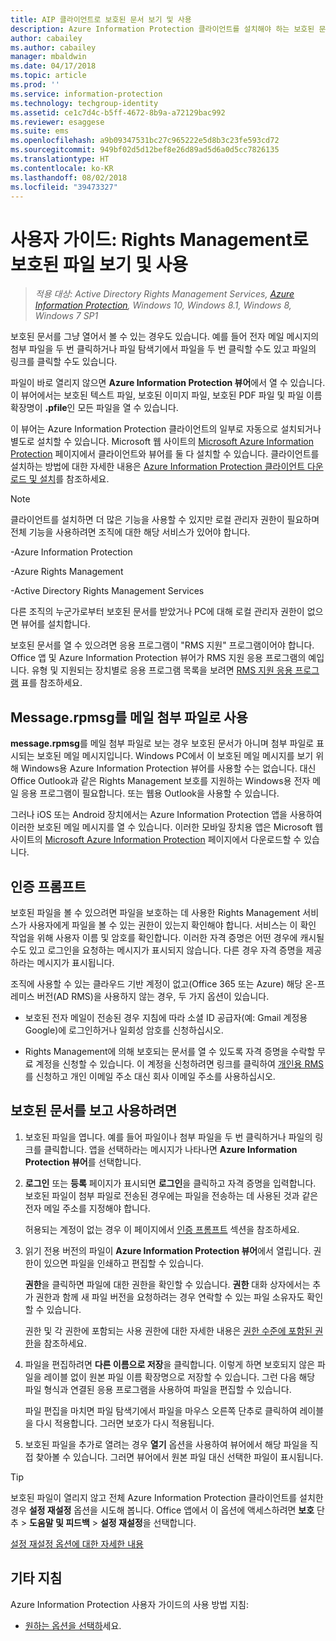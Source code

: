 ```yaml
---
title: AIP 클라이언트로 보호된 문서 보기 및 사용
description: Azure Information Protection 클라이언트를 설치해야 하는 보호된 문서를 보고 사용하기 위한 지침을 제공합니다.
author: cabailey
ms.author: cabailey
manager: mbaldwin
ms.date: 04/17/2018
ms.topic: article
ms.prod: ''
ms.service: information-protection
ms.technology: techgroup-identity
ms.assetid: ce1c7d4c-b5ff-4672-8b9a-a72129bac992
ms.reviewer: esaggese
ms.suite: ems
ms.openlocfilehash: a9b09347531bc27c965222e5d8b3c23fe593cd72
ms.sourcegitcommit: 949bf02d5d12bef8e26d89ad5d6a0d5cc7826135
ms.translationtype: HT
ms.contentlocale: ko-KR
ms.lasthandoff: 08/02/2018
ms.locfileid: "39473327"
---
```

# <a name="user-guide-view-and-use-files-that-have-been-protected-by-rights-management"></a>사용자 가이드: Rights Management로 보호된 파일 보기 및 사용

>*적용 대상: Active Directory Rights Management Services, [Azure Information Protection](https://azure.microsoft.com/pricing/details/information-protection), Windows 10, Windows 8.1, Windows 8, Windows 7 SP1*

보호된 문서를 그냥 열어서 볼 수 있는 경우도 있습니다. 예를 들어 전자 메일 메시지의 첨부 파일을 두 번 클릭하거나 파일 탐색기에서 파일을 두 번 클릭할 수도 있고 파일의 링크를 클릭할 수도 있습니다.

파일이 바로 열리지 않으면 **Azure Information Protection 뷰어**에서 열 수 있습니다. 이 뷰어에서는 보호된 텍스트 파일, 보호된 이미지 파일, 보호된 PDF 파일 및 파일 이름 확장명이 **.pfile**인 모든 파일을 열 수 있습니다.

이 뷰어는 Azure Information Protection 클라이언트의 일부로 자동으로 설치되거나 별도로 설치할 수 있습니다. Microsoft 웹 사이트의 [Microsoft Azure Information Protection](https://go.microsoft.com/fwlink/?LinkId=303970) 페이지에서 클라이언트와 뷰어를 둘 다 설치할 수 있습니다. 클라이언트를 설치하는 방법에 대한 자세한 내용은 [Azure Information Protection 클라이언트 다운로드 및 설치](install-client-app.md)를 참조하세요.

> [!NOTE]
> 클라이언트를 설치하면 더 많은 기능을 사용할 수 있지만 로컬 관리자 권한이 필요하며 전체 기능을 사용하려면 조직에 대한 해당 서비스가 있어야 합니다.
> 
>-Azure Information Protection
> 
>-Azure Rights Management
> 
>-Active Directory Rights Management Services 
> 
> 다른 조직의 누군가로부터 보호된 문서를 받았거나 PC에 대해 로컬 관리자 권한이 없으면 뷰어를 설치합니다.

보호된 문서를 열 수 있으려면 응용 프로그램이 "RMS 지원" 프로그램이어야 합니다. Office 앱 및 Azure Information Protection 뷰어가 RMS 지원 응용 프로그램의 예입니다. 유형 및 지원되는 장치별로 응용 프로그램 목록을 보려면 [RMS 지원 응용 프로그램](../requirements-applications.md#rms-enlightened-applications) 표를 참조하세요.  
## <a name="messagerpmsg-as-an-email-attachment"></a>Message.rpmsg를 메일 첨부 파일로 사용

**message.rpmsg**를 메일 첨부 파일로 보는 경우 보호된 문서가 아니며 첨부 파일로 표시되는 보호된 메일 메시지입니다. Windows PC에서 이 보호된 메일 메시지를 보기 위해 Windows용 Azure Information Protection 뷰어를 사용할 수는 없습니다. 대신 Office Outlook과 같은 Rights Management 보호를 지원하는 Windows용 전자 메일 응용 프로그램이 필요합니다. 또는 웹용 Outlook을 사용할 수 있습니다.

그러나 iOS 또는 Android 장치에서는 Azure Information Protection 앱을 사용하여 이러한 보호된 메일 메시지를 열 수 있습니다. 이러한 모바일 장치용 앱은 Microsoft 웹 사이트의 [Microsoft Azure Information Protection](https://go.microsoft.com/fwlink/?LinkId=303970) 페이지에서 다운로드할 수 있습니다.

## <a name="prompts-for-authentication"></a>인증 프롬프트

보호된 파일을 볼 수 있으려면 파일을 보호하는 데 사용한 Rights Management 서비스가 사용자에게 파일을 볼 수 있는 권한이 있는지 확인해야 합니다. 서비스는 이 확인 작업을 위해 사용자 이름 및 암호를 확인합니다. 이러한 자격 증명은 어떤 경우에 캐시될 수도 있고 로그인을 요청하는 메시지가 표시되지 않습니다. 다른 경우 자격 증명을 제공하라는 메시지가 표시됩니다.

조직에 사용할 수 있는 클라우드 기반 계정이 없고(Office 365 또는 Azure) 해당 온-프레미스 버전(AD RMS)을 사용하지 않는 경우, 두 가지 옵션이 있습니다.

- 보호된 전자 메일이 전송된 경우 지침에 따라 소셜 ID 공급자(예: Gmail 계정용 Google)에 로그인하거나 일회성 암호를 신청하십시오.

- Rights Management에 의해 보호되는 문서를 열 수 있도록 자격 증명을 수락할 무료 계정을 신청할 수 있습니다. 이 계정을 신청하려면 링크를 클릭하여 [개인용 RMS](http://go.microsoft.com/fwlink/?LinkId=309469)를 신청하고 개인 이메일 주소 대신 회사 이메일 주소를 사용하십시오. 

## <a name="to-view-and-use-a-protected-document"></a>보호된 문서를 보고 사용하려면

1. 보호된 파일을 엽니다. 예를 들어 파일이나 첨부 파일을 두 번 클릭하거나 파일의 링크를 클릭합니다. 앱을 선택하라는 메시지가 나타나면 **Azure Information Protection 뷰어**를 선택합니다. 

2. **로그인** 또는 **등록** 페이지가 표시되면 **로그인**을 클릭하고 자격 증명을 입력합니다. 보호된 파일이 첨부 파일로 전송된 경우에는 파일을 전송하는 데 사용된 것과 같은 전자 메일 주소를 지정해야 합니다.
    
    허용되는 계정이 없는 경우 이 페이지에서 [인증 프롬프트](#prompts-for-authentication) 섹션을 참조하세요.

3. 읽기 전용 버전의 파일이 **Azure Information Protection 뷰어**에서 열립니다. 권한이 있으면 파일을 인쇄하고 편집할 수 있습니다. 

    **권한**을 클릭하면 파일에 대한 권한을 확인할 수 있습니다. **권한** 대화 상자에서는 추가 권한과 함께 새 파일 버전을 요청하려는 경우 연락할 수 있는 파일 소유자도 확인할 수 있습니다.
    
    권한 및 각 권한에 포함되는 사용 권한에 대한 자세한 내용은 [권한 수준에 포함된 권한](../deploy-use/configure-usage-rights.md#rights-included-in-permissions-levels)을 참조하세요.

4. 파일을 편집하려면 **다른 이름으로 저장**을 클릭합니다. 이렇게 하면 보호되지 않은 파일을 레이블 없이 원본 파일 이름 확장명으로 저장할 수 있습니다. 그런 다음 해당 파일 형식과 연결된 응용 프로그램을 사용하여 파일을 편집할 수 있습니다. 
    
    파일 편집을 마치면 파일 탐색기에서 파일을 마우스 오른쪽 단추로 클릭하여 레이블을 다시 적용합니다. 그러면 보호가 다시 적용됩니다.

5. 보호된 파일을 추가로 열려는 경우 **열기** 옵션을 사용하여 뷰어에서 해당 파일을 직접 찾아볼 수 있습니다. 그러면 뷰어에서 원본 파일 대신 선택한 파일이 표시됩니다. 

> [!TIP]
> 보호된 파일이 열리지 않고 전체 Azure Information Protection 클라이언트를 설치한 경우 **설정 재설정** 옵션을 시도해 봅니다. Office 앱에서 이 옵션에 액세스하려면 **보호** 단추 > **도움말 및 피드백** > **설정 재설정**을 선택합니다. 
> 
> [설정 재설정 옵션에 대한 자세한 내용](client-admin-guide.md#more-information-about-the-reset-settings-option)

## <a name="other-instructions"></a>기타 지침
Azure Information Protection 사용자 가이드의 사용 방법 지침:

-   [원하는 옵션을 선택하](client-user-guide.md#what-do-you-want-to-do)세요.

